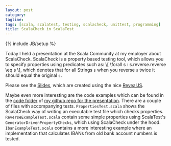 ```yaml
---
layout: post
category: 
tagline: 
tags: [scala, scalatest, testing, scalacheck, unittest, programming]
title: ScalaCheck in ScalaTest
---
```

{% include JB/setup %}

Today I held a presentation at the Scala Community at my employer about ScalaCheck. 
ScalaCheck is a property based testing tool, which allows you to specify properties using predicates such as: \\[ \forall s : s.reverse.reverse \eq s \\], which denotes that for all Strings `s` when you reverse `s` twice it should equal the original `s`.

Please see the [Slides](/PropertyBasedTestingScalaCheck/index.html), which are created using the nice [RevealJS](https://github.com/hakimel/reveal.js/).

Maybe even more interesting are the code examples which can be found in the [code folder](https://github.com/TimSoethout/PropertyBasedTestingScalaCheck/tree/master/code) of [my github repo for the presentation](https://github.com/TimSoethout/PropertyBasedTestingScalaCheck).
There are a couple of files with accompanying tests. `PropertiesTest.scala` shows the ScalaCheck way of writing an executable test file which checks properties.
`ReverseExampleTest.scala` contain some simple properties using ScalaTest's `GeneratorDrivenPropertyChecks`, which using ScalaCheck under the hood.
`IbanExampleTest.scala` contains a more interesting example where an implementation that calculates IBANs from old bank account numbers is tested.
